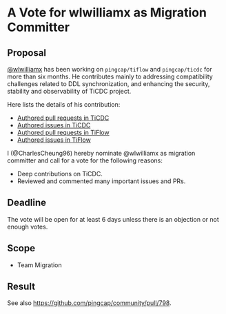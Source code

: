 # A Vote for wlwilliamx as Migration Committer

## Proposal

[@wlwilliamx](https://github.com/wlwilliamx) has been working on `pingcap/tiflow` and `pingcap/ticdc` for more than six months. He contributes mainly to addressing compatibility challenges related to DDL synchronization, and enhancing the security, stability and observability of TiCDC project.

Here lists the details of his contribution:

* [Authored pull requests in TiCDC](https://github.com/pingcap/ticdc/pulls?q=is:pr+sort:updated-desc+is:closed+author:wlwilliamx+)
* [Authored issues in TiCDC](https://github.com/pingcap/ticdc/issues?q=is:issue+author:wlwilliamx)
* [Authored pull requests in TiFlow](https://github.com/pingcap/tiflow/pulls?q=is%3Apr+sort%3Aupdated-desc+is%3Aclosed+author%3Awlwilliamx+)
* [Authored issues in TiFlow](https://github.com/pingcap/tiflow/issues?q=is%3Aissue+author%3Awlwilliamx)


I (@CharlesCheung96) hereby nominate @wlwilliamx as migration committer and call for a vote for the following reasons:

* Deep contributions on TiCDC.
* Reviewed and commented many important issues and PRs.

## Deadline

The vote will be open for at least 6 days unless there is an objection or not enough votes.

## Scope

* Team Migration

## Result

See also https://github.com/pingcap/community/pull/798.

